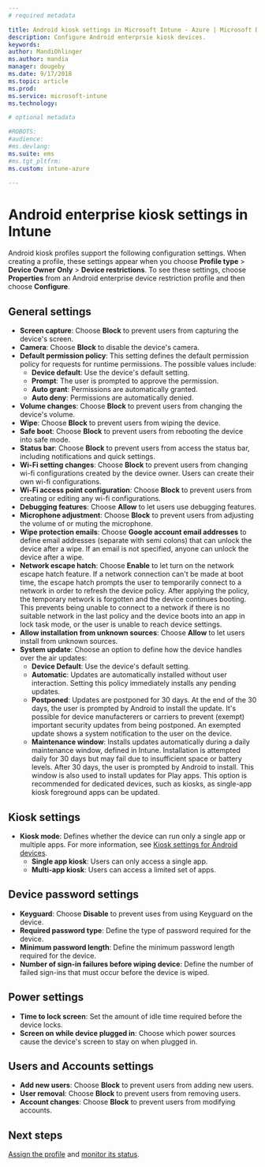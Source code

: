 ```yaml
---
# required metadata

title: Android kiosk settings in Microsoft Intune - Azure | Microsoft Docs
description: Configure Android enterprsie kiosk devices. 
keywords:
author: MandiOhlinger
ms.author: mandia
manager: dougeby
ms.date: 9/17/2018
ms.topic: article
ms.prod:
ms.service: microsoft-intune
ms.technology:

# optional metadata

#ROBOTS:
#audience:
#ms.devlang:
ms.suite: ems
#ms.tgt_pltfrm:
ms.custom: intune-azure

---
```


# Android enterprise kiosk settings in Intune

Android kiosk profiles support the following configuration settings. When creating a profile, these settings appear when you choose **Profile type** > **Device Owner Only** > **Device restrictions**. To see these settings, choose **Properties** from an Android enterprise device restriction profile and then choose **Configure**.

## General settings

- **Screen capture**: Choose **Block** to prevent users from capturing the device's screen.
- **Camera**: Choose **Block** to disable the device's camera.
- **Default permission policy**: This setting defines the default permission policy for requests for runtime permissions. The possible values include:
    - **Device default**: Use the device's default setting.
    - **Prompt**: The user is prompted to approve the permission.
    - **Auto grant**: Permissions are automatically granted.
    - **Auto deny**: Permissions are automatically denied.
- **Volume changes**: Choose **Block** to prevent users from changing the device's volume.
- **Wipe**: Choose **Block** to prevent users from wiping the device.
- **Safe boot**: Choose **Block** to prevent users from rebooting the device into safe mode.
- **Status bar**: Choose **Block** to prevent users from access the status bar, including notifications and quick settings.
- **Wi-Fi setting changes**: Choose **Block** to prevent users from changing wi-fi configurations created by the device owner. Users can create their own wi-fi configurations.
- **Wi-Fi access point configuration**: Choose **Block** to prevent users from creating or editing any wi-fi configurations.
- **Debugging features**: Choose **Allow** to let users use debugging features.
- **Microphone adjustment**: Choose **Block** to prevent users from adjusting the volume of or muting the microphone.
- **Wipe protection emails**: Choose **Google account email addresses** to define  email addresses (separate with semi colons) that can unlock the device after a wipe. If an email is not specified, anyone can unlock the device after a wipe.
- **Network escape hatch**: Choose **Enable** to let turn on the network escape hatch feature. If a network connection can't be made at boot time, the escape hatch prompts the user to temporarily connect to a network in order to refresh the device policy. After applying the policy, the temporary network is forgotten and the device continues booting. This prevents being unable to connect to a network if there is no suitable network in the last policy and the device boots into an app in lock task mode, or the user is unable to reach device settings.
- **Allow installation from unknown sources**: Choose **Allow** to let users install from unknown sources.
- **System update**: Choose an option to define how the device handles over the air updates:
    - **Device Default**: Use the device's default setting.
    - **Automatic**: Updates are automatically installed without user interaction. Setting this policy immediately installs any pending updates.
    - **Postponed**: Updates are postponed for 30 days. At the end of the 30 days, the user is prompted by Android to install the update. It's possible for device manufacterers or carriers to prevent (exempt) important security updates from being postponed. An exempted update shows a system notification to the user on the device. 
    - **Maintenance window**: Installs updates automatically during a daily maintenance window, defined in Intune. Installation is attempted daily for 30 days but may fail due to insufficient space or battery levels. After 30 days, the user is prompted by Android to install. This window is also used to install updates for Play apps. This option is recommended for dedicated devices, such as kiosks, as single-app kiosk foreground apps can be updated. 

## Kiosk settings

- **Kiosk mode**: Defines whether the device can run only a single app or multiple apps. For more information, see [Kiosk settings for Android devices](android-kiosk-settings.md).
    - **Single app kiosk**: Users can only access a single app.
    - **Multi-app kiosk**: Users can access a limited set of apps.

## Device password settings

- **Keyguard**: Choose **Disable** to prevent uses from using Keyguard on the device.
- **Required password type**: Define the type of password required for the device.
- **Minimum password length**: Define the minimum password length required for the device.
- **Number of sign-in failures before wiping device**: Define the number of failed sign-ins that must occur before the device is wiped.

## Power settings

- **Time to lock screen**: Set the amount of idle time required before the device locks.
- **Screen on while device plugged in**: Choose which power sources cause the device's screen to stay on when plugged in.

## Users and Accounts settings

- **Add new users**: Choose **Block** to prevent users from adding new users.
- **User removal**: Choose **Block** to prevent users from removing users.
- **Account changes**: Choose **Block** to prevent users from modifying accounts.

## Next steps
[Assign the profile](device-profile-assign.md) and [monitor its status](device-profile-monitor.md).




